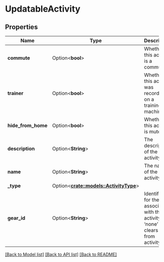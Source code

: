 # UpdatableActivity

## Properties

Name | Type | Description | Notes
------------ | ------------- | ------------- | -------------
**commute** | Option<**bool**> | Whether this activity is a commute | [optional]
**trainer** | Option<**bool**> | Whether this activity was recorded on a training machine | [optional]
**hide_from_home** | Option<**bool**> | Whether this activity is muted | [optional]
**description** | Option<**String**> | The description of the activity | [optional]
**name** | Option<**String**> | The name of the activity | [optional]
**_type** | Option<[**crate::models::ActivityType**](ActivityType.md)> |  | [optional]
**gear_id** | Option<**String**> | Identifier for the gear associated with the activity. ‘none’ clears gear from activity | [optional]

[[Back to Model list]](../README.md#documentation-for-models) [[Back to API list]](../README.md#documentation-for-api-endpoints) [[Back to README]](../README.md)


